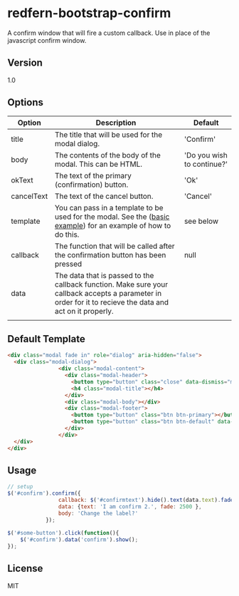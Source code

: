 redfern-bootstrap-confirm
=========

A confirm window that will fire a custom callback. Use in place of the javascript confirm window.


Version
----

1.0

Options
-------------

| Option     	| Description                                                                                                                                               	| Default                    	|
|------------	|-----------------------------------------------------------------------------------------------------------------------------------------------------------	|----------------------------	|
| title      	| The title that will be used for the modal dialog.                                                                                                         	| 'Confirm'                  	|
| body       	| The contents of the body of the modal. This can be HTML.                                                                                                  	| 'Do you wish to continue?' 	|
| okText     	| The text of the primary (confirmation) button.                                                                                                            	| 'Ok'                       	|
| cancelText 	| The text of the cancel button.                                                                                                                            	| 'Cancel'                   	|
| template   	| You can pass in a template to be used for the modal. See the  ([basic example](https://github.com/mcdrummerman/redfern-bootstrap-confirm/tree/master/basic%20example)) for an example of how to do this.                                              	| see below                  	|
| callback   	| The function that will be called after the confirmation button has been pressed                                                                           	| null                       	|
| data       	| The data that is passed to the callback function. Make sure your callback accepts a parameter in order for it to recieve the data and act on it properly. 	|                            	|
|            	|                                                                                                                                                           	|                            	|

Default Template
----------------

```html
<div class="modal fade in" role="dialog" aria-hidden="false">
  <div class="modal-dialog">
                <div class="modal-content">
                  <div class="modal-header">
                	<button type="button" class="close" data-dismiss="modal">×</button>
                	<h4 class="modal-title"></h4>
                  </div>
                  <div class="modal-body"></div>
                  <div class="modal-footer">
                	<button type="button" class="btn btn-primary"></button>
                	<button type="button" class="btn btn-default" data-dismiss="modal"></button>
                  </div>
                </div>
  </div>
</div>
```


Usage
--------------

```javascript
// setup
$('#confirm').confirm({
                callback: $('#confirmtext').hide().text(data.text).fadeIn(data.fade);,
                data: {text: 'I am confirm 2.', fade: 2500 },
                body: 'Change the label?'
            });
            
$('#some-button').click(function(){
    $('#confirm').data('confirm').show();            
});         
```

License
----

MIT
